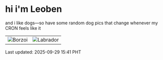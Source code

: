 # hi i'm Leoben

and i like dogs—so have some random dog pics that change whenever my CRON feels like it

|  |  |
|--------|----------|
| ![Borzoi](https://random-dog-vercel.vercel.app/api/random-borzoi?v=1759131702) | ![Labrador](https://random-dog-vercel.vercel.app/api/random-labrador?v=1759131702) |

Last updated: 2025-09-29 15:41 PHT
